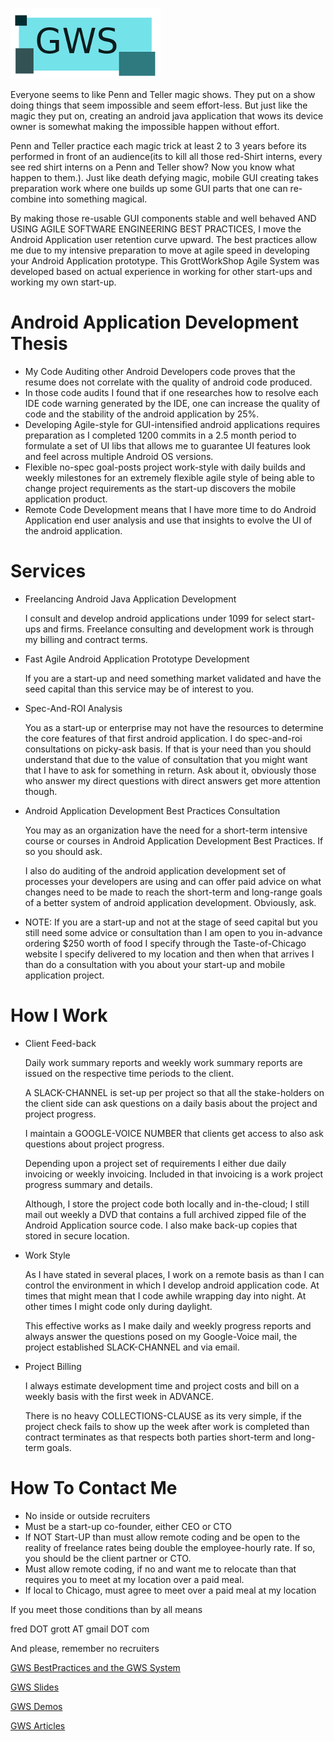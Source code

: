 ![GrottSpaceLogo](./readme_images/gws_logo.png)

Everyone seems to like Penn and Teller magic shows. They put on a show doing things
that seem impossible and seem effort-less. But just like the magic they put on,
creating an android java application that wows its device owner is somewhat making the
impossible happen without effort.

Penn and Teller practice each magic trick at least 2 to 3 years before its performed in
front of an audience(its to kill all those red-Shirt interns, every see red shirt interns on a
Penn and Teller show? Now you know what happen to them.). Just like death defying magic, mobile
GUI creating takes preparation work where one builds up some GUI parts that one can re-combine
into something magical.

By making those re-usable GUI components stable and well behaved AND USING AGILE SOFTWARE
ENGINEERING BEST PRACTICES, I move the Android Application user retention curve upward. The best
practices allow me due to my intensive preparation to move at agile speed in developing your
Android Application prototype. This GrottWorkShop Agile System was developed based on
actual experience in working for other start-ups and working my own start-up.


# Android Application Development Thesis

* My Code Auditing other Android Developers code proves that the resume does not correlate
  with the quality of android code produced.
* In those code audits I found that if one researches how to resolve each IDE code warning
  generated by the IDE, one can increase the quality of code and the stability of the android
  application by 25%.
* Developing Agile-style for GUI-intensified android applications requires preparation
  as I  completed 1200 commits in a 2.5 month period to formulate a set of UI libs that
  allows me to guarantee UI features look and feel across multiple Android OS versions.
* Flexible no-spec goal-posts project work-style with daily builds and weekly milestones
  for an extremely flexible agile style of being able to change project requirements as the
  start-up discovers the mobile application product.
* Remote Code Development means that I have more time to do Android Application end user
  analysis and use that insights to evolve the UI of the android application.

# Services

* Freelancing Android Java Application Development

  I consult and develop android applications under 1099 for select start-ups and firms.
  Freelance consulting and development work is through my billing and contract terms.

* Fast Agile Android Application Prototype Development

  If you are a start-up and need something market validated and have the seed capital than this service
  may be of interest to you.

* Spec-And-ROI Analysis

  You as a start-up or enterprise may not have the resources to determine the core features of that
  first android application. I do spec-and-roi consultations on picky-ask basis. If that is your
  need than you should understand that due to the value of consultation that you might want that
  I have to ask for something in return. Ask about it, obviously those who answer my
  direct questions with direct answers get more attention though.

* Android Application Development Best Practices Consultation

  You may as an organization have the need for a short-term intensive course or courses in
  Android Application Development Best Practices. If so you should ask.

  I also do auditing of the android application development set of processes your developers are
  using and can offer paid advice on what changes need to be made to reach the short-term and long-range
  goals of a better system of android application development. Obviously, ask.

* NOTE: If you are a start-up and not at the stage of seed capital but you still need some advice or
  consultation than I am open to you in-advance ordering $250 worth of food I specify through the
  Taste-of-Chicago website I specify delivered to my location and then when that arrives I than do a
  consultation with you about your start-up and mobile application project.

# How I Work

* Client Feed-back

  Daily work summary reports and weekly work summary reports are issued on the respective time periods
  to the client.

  A SLACK-CHANNEL is set-up per project so that all the stake-holders on the client side can ask questions
  on a daily basis about the project and project progress.

  I maintain a GOOGLE-VOICE NUMBER that clients get access to also ask questions about project progress.

  Depending upon a project set of requirements I either due daily invoicing or weekly invoicing. Included
  in that invoicing is a work project progress summary and details.

  Although, I store the project code both locally and in-the-cloud; I still mail out weekly a DVD that contains
  a full archived zipped file of the Android Application source code. I also make back-up copies that
  stored in secure location.

* Work Style

  As I have stated in several places, I work on a remote basis as than I can control the environment in
  which I develop android application code. At times that might mean that I code awhile wrapping
  day into night. At other times I might code only during daylight.

  This effective works as I make daily and weekly progress reports and always answer the questions posed
  on my Google-Voice mail, the project established SLACK-CHANNEL and via email.

* Project Billing

  I always estimate development time and project costs and bill on a weekly basis with the first week
  in ADVANCE.

  There is no heavy COLLECTIONS-CLAUSE as its very simple, if the project check fails to show up the week
  after work is completed than contract terminates as that respects both parties short-term and
  long-term goals.







# How To Contact Me

* No inside or outside recruiters
* Must be a start-up co-founder, either CEO or CTO
* If NOT Start-UP than must allow remote coding and be open to the reality of freelance
  rates being double the employee-hourly rate. If so, you should be the client partner or CTO.
* Must allow remote coding, if no and want me to relocate than that requires you to meet at
  my location over a paid meal.
* If local to Chicago, must agree to meet over a paid meal at my location

If you meet those conditions than by all means

fred DOT grott AT gmail DOT com

And please, remember no recruiters

[GWS BestPractices and the GWS System](./readme_details/gws)

[GWS Slides](./readme_details/slides)

[GWS Demos](./readme_details/demos)

[GWS Articles](./readme_details/articles)
